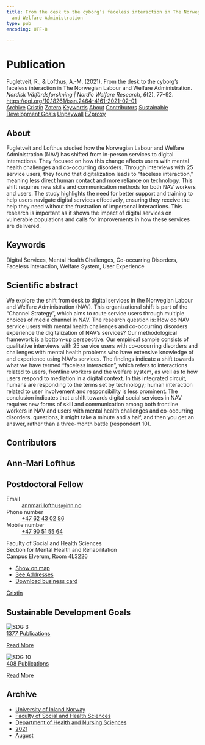```yaml
---
title: From the desk to the cyborg’s faceless interaction in The Norwegian Labour
  and Welfare Administration
type: pub
encoding: UTF-8

---
```

<h1>Publication</h1>
<article id="csl-bib-container-RLJ6AGHU" class="csl-bib-container">
  <div class="csl-bib-body"> <div class="csl-entry">Fugletveit, R., &#38; Lofthus, A.-M. (2021). From the desk to the cyborg’s faceless interaction in The Norwegian Labour and Welfare Administration. <i>Nordisk Välfärdsforskning | Nordic Welfare Research</i>, <i>6</i>(2), 77–92. <a href="https://doi.org/10.18261/issn.2464-4161-2021-02-01">https://doi.org/10.18261/issn.2464-4161-2021-02-01</a></div> </div>
  <div class="csl-bib-buttons">
    <a href="#taxonomy-article-RLJ6AGHU" alt="archive" class="csl-bib-button">Archive</a>
    <a href="https://app.cristin.no/results/show.jsf?id=1924343" alt="Cristin" class="csl-bib-button">Cristin</a>
    <a href="http://zotero.org/groups/5881554/items/RLJ6AGHU" alt="Zotero" class="csl-bib-button">Zotero</a>
    <a href="#keywords-article-RLJ6AGHU" alt="keywords" class="csl-bib-button">Keywords</a>
    <a href="#about-article-RLJ6AGHU" alt="about_pub" class="csl-bib-button">About</a>
    <a href="#contributors-article-RLJ6AGHU" alt="contributors" class="csl-bib-button">Contributors</a>
    <a href="#sdg-article-RLJ6AGHU" alt="sdg" class="csl-bib-button">Sustainable Development Goals</a>
    <a href="https://doi.org/10.18261/issn.2464-4161-2021-02-01" alt="Unpaywall" class="csl-bib-button">Unpaywall</a>
    <a href="https://doi.org/10.18261/issn.2464-4161-2021-02-01" alt="EZproxy" class="csl-bib-button">EZproxy</a>
  </div>
  <div id="csl-bib-meta-container-RLJ6AGHU"></div>
</article>
<div id="csl-bib-meta-RLJ6AGHU" class="csl-bib-meta">
  <article id="about-article-RLJ6AGHU" class="about_pub-article">
    <h1>About</h1>
    Fugletveit and Lofthus studied how the Norwegian Labour and Welfare Administration (NAV) has shifted from in-person services to digital interactions. They focused on how this change affects users with mental health challenges and co-occurring disorders. Through interviews with 25 service users, they found that digitalization leads to "faceless interaction," meaning less direct human contact and more reliance on technology. This shift requires new skills and communication methods for both NAV workers and users. The study highlights the need for better support and training to help users navigate digital services effectively, ensuring they receive the help they need without the frustration of impersonal interactions. This research is important as it shows the impact of digital services on vulnerable populations and calls for improvements in how these services are delivered.
  </article>
  <article id="keywords-article-RLJ6AGHU" class="keywords-article">
    <h1>Keywords</h1>
    Digital Services, Mental Health Challenges, Co-occurring Disorders, Faceless Interaction, Welfare System, User Experience
  </article>
  <article id="abstract-article-RLJ6AGHU" class="abstract-article">
    <h1>Scientific abstract</h1>
    We explore the shift from desk to digital services in the Norwegian Labour and Welfare Administration (NAV). This organizational shift is part of the “Channel Strategy”, which aims to route service users through multiple choices of media channel in NAV. The research question is: How do NAV service users with mental health challenges and co-occurring disorders experience the digitalization of NAV’s services? Our methodological framework is a bottom-up perspective. Our empirical sample consists of qualitative interviews with 25 service users with co-occurring disorders and challenges with mental health problems who have extensive knowledge of and experience using NAV’s services. The findings indicate a shift towards what we have termed “faceless interaction”, which refers to interactions related to users, frontline workers and the welfare system, as well as to how users respond to mediation in a digital context. In this integrated circuit, humans are responding to the terms set by technology; human interaction related to user involvement and responsibility is less prominent. The conclusion indicates that a shift towards digital social services in NAV requires new forms of skill and communication among both frontline workers in NAV and users with mental health challenges and co-occurring disorders. questions, it might take a minute and a half, and then you get an answer, rather than a three-month battle (respondent 10).
  </article>
  <article id="contributors-article-RLJ6AGHU" class="contributors-article">
    <h1>Contributors</h1>
    <div class="personas"> <div class="vrtx-hinn-person-card"> <div class="photo"> <i class="lar la-user-circle missing-person"></i> </div> <div class="info"> <hgroup><h1>Ann-Mari Lofthus</h1> <h2>Postdoctoral Fellow</h2> </hgroup><dl> <dt>Email</dt> <dd> <a href="mailto:annmari.lofthus@inn.no">annmari.lofthus@inn.no</a> </dd> <dt>Phone number</dt> <dd><a href="tel:+4762430286"> +47 62 43 02 86 </a></dd> <dt>Mobile number</dt> <dd><a href="tel:+4790515564"> +47 90 51 55 64 </a></dd> </dl> <p> Faculty of Social and Health Sciences<br> Section for Mental Health and Rehabilitation<br> Campus Elverum, Room 4L3226 </p> <ul class="vrtx-hinn-links"> <li><a href="https://www.google.com/maps?q=60.88177,11.53669">Show on map</a></li> <li><a href="https://www.inn.no/english/find-an-employee/annmari-lofthus.html#vrtx-hinn-addresses">See Addresses</a></li> <li><a href="https://www.inn.no/english/find-an-employee/annmari-lofthus.html?vrtx=vcf">Download business card</a></li> </ul> </div> </div> <a href="https://app.cristin.no/persons/show.jsf?id=425576" alt="Cristin URL" class="personas-cristin">Cristin</a> </div>
  </article>
  <article id="sdg-article-RLJ6AGHU" class="sdg-article">
    <h1>Sustainable Development Goals</h1>
    <div class="sdg-container"><div id="sdg3" class="sdg">
        <img src="{{< params subfolder >}}images/sdg/sdg03_en.png" class="image" alt="SDG 3">
        <div class="sdg-overlay">
          <a href="{{< params subfolder >}}en/archive/?sdg=3#archive" class="sdg-publication-count"><span>1377</span> Publications</a>
          <p><a href="https://sdgs.un.org/goals/goal3" class="sdg-read-more">Read More</a></p>
        </div>
      </div> <div id="sdg10" class="sdg">
        <img src="{{< params subfolder >}}images/sdg/sdg10_en.png" class="image" alt="SDG 10">
        <div class="sdg-overlay">
          <a href="{{< params subfolder >}}en/archive/?sdg=10#archive" class="sdg-publication-count"><span>408</span> Publications</a>
          <p><a href="https://sdgs.un.org/goals/goal10" class="sdg-read-more">Read More</a></p>
        </div>
      </div></div>
  </article>
  <article id="taxonomy-article-RLJ6AGHU" class="taxonomy-article">
    <h1>Archive</h1>
    <ul>
      <li><a href="{{< params subfolder >}}en/archive/?key=3DCRN523">University of Inland Norway</a></li>
      <li><a href="{{< params subfolder >}}en/archive/?key=IDKFS3MX">Faculty of Social and Health Sciences</a></li>
      <li><a href="{{< params subfolder >}}en/archive/?key=GTV4ECMZ">Department of Health and Nursing Sciences</a></li>
      <li><a href="{{< params subfolder >}}en/archive/?key=4IUS5XY3">2021</a></li>
      <li><a href="{{< params subfolder >}}en/archive/?key=GVSG3L3W">August</a></li>
    </ul>
  </article>
</div>
